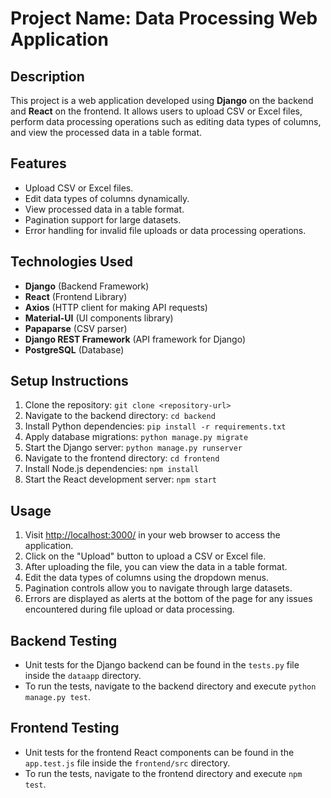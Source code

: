 # Project Name: Data Processing Web Application

## Description
This project is a web application developed using **Django** on the backend and **React** on the frontend. It allows users to upload CSV or Excel files, perform data processing operations such as editing data types of columns, and view the processed data in a table format.

## Features
- Upload CSV or Excel files.
- Edit data types of columns dynamically.
- View processed data in a table format.
- Pagination support for large datasets.
- Error handling for invalid file uploads or data processing operations.

## Technologies Used
- **Django** (Backend Framework)
- **React** (Frontend Library)
- **Axios** (HTTP client for making API requests)
- **Material-UI** (UI components library)
- **Papaparse** (CSV parser)
- **Django REST Framework** (API framework for Django)
- **PostgreSQL** (Database)

## Setup Instructions
1. Clone the repository: `git clone <repository-url>`
2. Navigate to the backend directory: `cd backend`
3. Install Python dependencies: `pip install -r requirements.txt`
4. Apply database migrations: `python manage.py migrate`
5. Start the Django server: `python manage.py runserver`
6. Navigate to the frontend directory: `cd frontend`
7. Install Node.js dependencies: `npm install`
8. Start the React development server: `npm start`

## Usage
1. Visit [http://localhost:3000/](http://localhost:3000/) in your web browser to access the application.
2. Click on the "Upload" button to upload a CSV or Excel file.
3. After uploading the file, you can view the data in a table format.
4. Edit the data types of columns using the dropdown menus.
5. Pagination controls allow you to navigate through large datasets.
6. Errors are displayed as alerts at the bottom of the page for any issues encountered during file upload or data processing.

## Backend Testing
- Unit tests for the Django backend can be found in the `tests.py` file inside the `dataapp` directory.
- To run the tests, navigate to the backend directory and execute `python manage.py test`.

## Frontend Testing
- Unit tests for the frontend React components can be found in the `app.test.js` file inside the `frontend/src` directory.
- To run the tests, navigate to the frontend directory and execute `npm test`.
